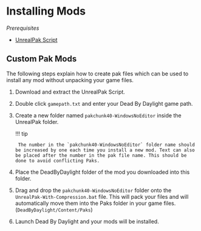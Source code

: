 # Installing Mods

*Prerequisites*

- [UnrealPak Script](https://cdn.discordapp.com/attachments/838158112749781000/929249085154803802/UnrealPak.zip)

## Custom Pak Mods

The following steps explain how to create pak files which can be used to install any mod without unpacking your game files.

1. Download and extract the UnrealPak Script.
2. Double click `gamepath.txt` and enter your Dead By Daylight game path.
3. Create a new folder named `pakchunk40-WindowsNoEditor` inside the UnrealPak folder.

    !!! tip
    
        The number in the `pakchunk40-WindowsNoEditor` folder name should be increased by one each time you install a new mod. Text can also be placed after the number in the pak file name. This should be done to avoid conflicting Paks.

4. Place the DeadByDaylight folder of the mod you downloaded into this folder.
5. Drag and drop the `pakchunk40-WindowsNoEditor` folder onto the `UnrealPak-With-Compression.bat` file. This will pack your files and will automatically move them into the Paks folder in your game files. (`DeadByDaylight/Content/Paks`)
6. Launch Dead By Daylight and your mods will be installed.